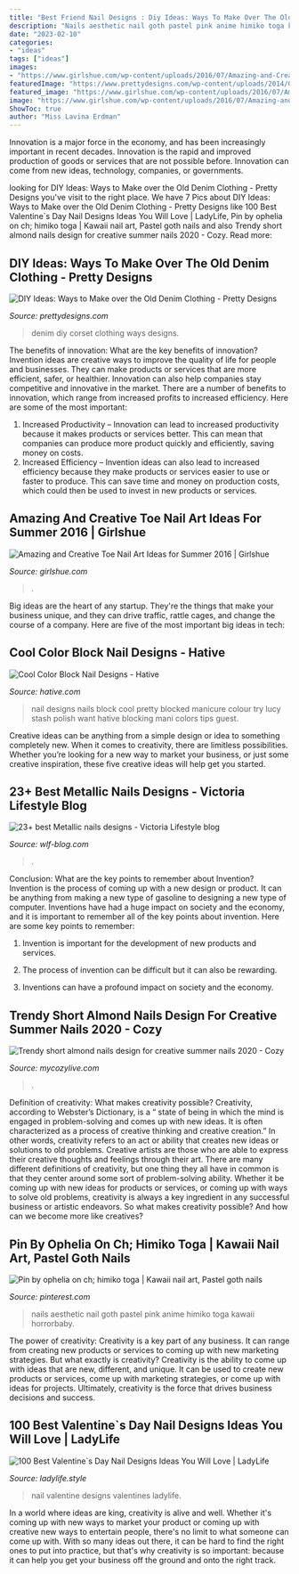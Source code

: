 ```yaml
---
title: "Best Friend Nail Designs : Diy Ideas: Ways To Make Over The Old Denim Clothing"
description: "Nails aesthetic nail goth pastel pink anime himiko toga kawaii horrorbaby"
date: "2023-02-10"
categories:
- "ideas"
tags: ["ideas"]
images:
- "https://www.girlshue.com/wp-content/uploads/2016/07/Amazing-and-Creative-Toe-Nail-Art-Ideas-for-Summer-2016-10.jpg"
featuredImage: "https://www.prettydesigns.com/wp-content/uploads/2014/04/Denim-Corset.jpg"
featured_image: "https://www.girlshue.com/wp-content/uploads/2016/07/Amazing-and-Creative-Toe-Nail-Art-Ideas-for-Summer-2016-10.jpg"
image: "https://www.girlshue.com/wp-content/uploads/2016/07/Amazing-and-Creative-Toe-Nail-Art-Ideas-for-Summer-2016-10.jpg"
ShowToc: true
author: "Miss Lavina Erdman"
---
```



Innovation is a major force in the economy, and has been increasingly important in recent decades. Innovation is the rapid and improved production of goods or services that are not possible before. Innovation can come from new ideas, technology, companies, or governments.

	

		
looking for DIY Ideas: Ways to Make over the Old Denim Clothing - Pretty Designs you've visit to the right place. We have 7 Pics about DIY Ideas: Ways to Make over the Old Denim Clothing - Pretty Designs like 100 Best Valentine`s Day Nail Designs Ideas You Will Love | LadyLife, Pin by ophelia on ch; himiko toga | Kawaii nail art, Pastel goth nails and also Trendy short almond nails design for creative summer nails 2020 - Cozy. Read more:
		
    
## DIY Ideas: Ways To Make Over The Old Denim Clothing - Pretty Designs

<img loading=lazy src="https://www.prettydesigns.com/wp-content/uploads/2014/04/Denim-Corset.jpg" onerror="this.onerror=null;this.src='https://tse2.mm.bing.net/th?id=OIP.7wxsvKK7jy0wdIEkjnTXWgHaI1&amp;pid=15.1';" alt="DIY Ideas: Ways to Make over the Old Denim Clothing - Pretty Designs">

_Source: prettydesigns.com_

>denim diy corset clothing ways designs. 

	

The benefits of innovation: What are the key benefits of innovation?
Invention ideas are creative ways to improve the quality of life for people and businesses. They can make products or services that are more efficient, safer, or healthier. Innovation can also help companies stay competitive and innovative in the market. There are a number of benefits to innovation, which range from increased profits to increased efficiency. Here are some of the most important: 
1. Increased Productivity – Innovation can lead to increased productivity because it makes products or services better. This can mean that companies can produce more product quickly and efficiently, saving money on costs. 
2. Increased Efficiency – Invention ideas can also lead to increased efficiency because they make products or services easier to use or faster to produce. This can save time and money on production costs, which could then be used to invest in new products or services.

    
## Amazing And Creative Toe Nail Art Ideas For Summer 2016 | Girlshue

<img loading=lazy src="https://www.girlshue.com/wp-content/uploads/2016/07/Amazing-and-Creative-Toe-Nail-Art-Ideas-for-Summer-2016-10.jpg" onerror="this.onerror=null;this.src='https://tse1.mm.bing.net/th?id=OIP.tWYlHtFAVDYCB8PjSZlRyAHaNK&amp;pid=15.1';" alt="Amazing and Creative Toe Nail Art Ideas for Summer 2016 | Girlshue">

_Source: girlshue.com_

>. 

	

Big ideas are the heart of any startup. They're the things that make your business unique, and they can drive traffic, rattle cages, and change the course of a company. Here are five of the most important big ideas in tech: 

    
## Cool Color Block Nail Designs - Hative

<img loading=lazy src="https://hative.com/wp-content/uploads/2014/11/color-block-nail-designs/9-color-block-nail-designs.jpg" onerror="this.onerror=null;this.src='https://tse4.mm.bing.net/th?id=OIP.YcCd4az02rKGJNTPTYhTfAHaHa&amp;pid=15.1';" alt="Cool Color Block Nail Designs - Hative">

_Source: hative.com_

>nail designs nails block cool pretty blocked manicure colour try lucy stash polish want hative blocking mani colors tips guest. 

	

Creative ideas can be anything from a simple design or idea to something completely new. When it comes to creativity, there are limitless possibilities. Whether you’re looking for a new way to market your business, or just some creative inspiration, these five creative ideas will help get you started.

    
## 23+ Best Metallic Nails Designs - Viсtoria Lifestyle Blog

<img loading=lazy src="https://wlf-blog.com/wp-content/uploads/2020/03/16.MetallicNails.23.jpg" onerror="this.onerror=null;this.src='https://tse3.mm.bing.net/th?id=OIP.Krptt8K3Eq7VsZ4m8ayFRQHaLH&amp;pid=15.1';" alt="23+ best Metallic nails designs - Viсtoria Lifestyle blog">

_Source: wlf-blog.com_

>. 

	

Conclusion: What are the key points to remember about Invention?
Invention is the process of coming up with a new design or product. It can be anything from making a new type of gasoline to designing a new type of computer. Inventions have had a huge impact on society and the economy, and it is important to remember all of the key points about invention. Here are some key points to remember:
1) Invention is important for the development of new products and services.

2) The process of invention can be difficult but it can also be rewarding.

3) Inventions can have a profound impact on society and the economy.

    
## Trendy Short Almond Nails Design For Creative Summer Nails 2020 - Cozy

<img loading=lazy src="https://mycozylive.com/wp-content/uploads/2020/07/16-2.png" onerror="this.onerror=null;this.src='https://tse3.mm.bing.net/th?id=OIP.GWi22xV1ZilkN96pyjqx8wHaKc&amp;pid=15.1';" alt="Trendy short almond nails design for creative summer nails 2020 - Cozy">

_Source: mycozylive.com_

>. 

	

Definition of creativity: What makes creativity possible?
Creativity, according to Webster’s Dictionary, is a “ state of being in which the mind is engaged in problem-solving and comes up with new ideas. It is often characterized as a process of creative thinking and creative creation.” In other words, creativity refers to an act or ability that creates new ideas or solutions to old problems. Creative artists are those who are able to express their creative thoughts and feelings through their art.
There are many different definitions of creativity, but one thing they all have in common is that they center around some sort of problem-solving ability. Whether it be coming up with new ideas for products or services, or coming up with ways to solve old problems, creativity is always a key ingredient in any successful business or artistic endeavors. So what makes creativity possible? And how can we become more like creatives?

    
## Pin By Ophelia On Ch; Himiko Toga | Kawaii Nail Art, Pastel Goth Nails

<img loading=lazy src="https://i.pinimg.com/736x/16/23/1b/16231bd307e5dbc7056c0a14746b747b.jpg" onerror="this.onerror=null;this.src='https://tse4.mm.bing.net/th?id=OIP.jqMUEAdQ33RV_t0G85tzawHaJ3&amp;pid=15.1';" alt="Pin by ophelia on ch; himiko toga | Kawaii nail art, Pastel goth nails">

_Source: pinterest.com_

>nails aesthetic nail goth pastel pink anime himiko toga kawaii horrorbaby. 

	

The power of creativity:
Creativity is a key part of any business. It can range from creating new products or services to coming up with new marketing strategies. But what exactly is creativity?
Creativity is the ability to come up with ideas that are new, different, and unique. It can be used to create new products or services, come up with marketing strategies, or come up with ideas for projects. Ultimately, creativity is the force that drives business decisions and success.

    
## 100 Best Valentine`s Day Nail Designs Ideas You Will Love | LadyLife

<img loading=lazy src="https://ladylife.style/wp-content/uploads/2018/01/14.jpg" onerror="this.onerror=null;this.src='https://tse2.mm.bing.net/th?id=OIP.4O5JBX3EGPgDPHCMLJX69gHaHa&amp;pid=15.1';" alt="100 Best Valentine`s Day Nail Designs Ideas You Will Love | LadyLife">

_Source: ladylife.style_

>nail valentine designs valentines ladylife. 

	

In a world where ideas are king, creativity is alive and well. Whether it's coming up with new ways to market your product or coming up with creative new ways to entertain people, there's no limit to what someone can come up with. With so many ideas out there, it can be hard to find the right ones to put into practice, but that's why creativity is so important: because it can help you get your business off the ground and onto the right track.

